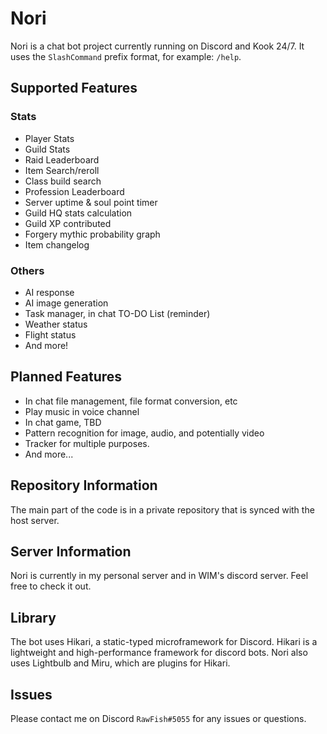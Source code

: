 # Nori

Nori is a chat bot project currently running on Discord and Kook 24/7. It uses the `SlashCommand` prefix format, for example: `/help`.

## Supported Features

### Stats
- Player Stats
- Guild Stats 
- Raid Leaderboard 
- Item Search/reroll
- Class build search 
- Profession Leaderboard
- Server uptime & soul point timer
- Guild HQ stats calculation
- Guild XP contributed
- Forgery mythic probability graph
- Item changelog

### Others
- AI response
- AI image generation
- Task manager, in chat TO-DO List (reminder)
- Weather status
- Flight status
- And more!

## Planned Features

- In chat file management, file format conversion, etc
- Play music in voice channel
- In chat game, TBD
- Pattern recognition for image, audio, and potentially video
- Tracker for multiple purposes.
- And more...

## Repository Information

The main part of the code is in a private repository that is synced with the host server. 

## Server Information

Nori is currently in my personal server and in WIM's discord server. Feel free to check it out.

## Library

The bot uses Hikari, a static-typed microframework for Discord. Hikari is a lightweight and high-performance framework for discord bots. Nori also uses Lightbulb and Miru, which are plugins for Hikari.

## Issues

Please contact me on Discord `RawFish#5055` for any issues or questions.
